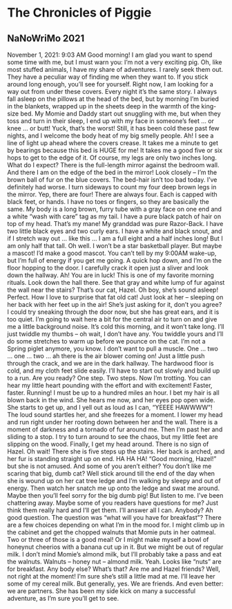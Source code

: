# The Chronicles of Piggie
## NaNoWriMo 2021

November 1, 2021: 9:03 AM
Good morning! I am glad you want to spend some time with me, but I must warn you: I’m not a very exciting pig. Oh, like most stuffed animals, I have my share of adventures. I rarely seek them out. They have a peculiar way of finding me when they want to. If you stick around long enough, you’ll see for yourself.
Right now, I am looking for a way out from under these covers. Every night it’s the same story. I always fall asleep on the pillows at the head of the bed, but by morning I’m buried in the blankets, wrapped up in the sheets deep in the warmth of the king-size bed. My Momie and Daddy start out snuggling with me, but when they toss and turn in their sleep, I end up with my face in someone’s feet … or knee … or butt! Yuck, that’s the worst! Still, it has been cold these past few nights, and I welcome the body heat of my big smelly people.
Ah! I see a line of light up ahead where the covers crease. It takes me a minute to get by bearings because this bed is HUGE for me! It takes me a good five or six hops to get to the edge of it. Of course, my legs are only two inches long. What do I expect?
There is the full-length mirror against the bedroom wall. And there I am on the edge of the bed in the mirror! Look closely – I’m the brown ball of fur on the blue covers.
The bed-hair isn’t too bad today. I’ve definitely had worse. I turn sideways to count my four deep brown legs in the mirror. Yep, there are four! There are always four. Each is capped with black feet, or hands. I have no toes or fingers, so they are basically the same.
My body is a long brown, furry tube with a gray face on one end and a white “wash with care” tag as my tail. I have a pure black patch of hair on top of my head. That’s my mane! My granddad was pure Razor-Back.
I have two little black eyes and two curly ears. I have a white and black snout, and if I stretch way out … like this … I am a full eight and a half inches long! But I am only half that tall. Oh well. I won’t be a star basketball player. But maybe a mascot! I’d make a good mascot. You can’t tell by my 9:00AM wake-up, but I’m full of energy if you get me going.
A quick hop down, and I’m on the floor hopping to the door. I carefully crack it open just a sliver and look down the hallway. Ah! You are in luck! This is one of my favorite morning rituals.
Look down the hall there. See that gray and white lump of fur against the wall near the stairs? That’s our cat, Hazel. Oh boy, she’s sound asleep! Perfect. How I love to surprise that fat old cat! Just look at her – sleeping on her back with her feet up in the air! She’s just asking for it, don’t you agree?
I could try sneaking through the door now, but she has great ears, and it is too quiet. I’m going to wait here a bit for the central air to turn on and give me a little background noise. It’s cold this morning, and it won’t take long. I’ll just twiddle my thumbs – oh wait, I don’t have any. You twiddle yours and I’ll do some stretches to warm up before we pounce on the cat. I’m not a Spring piglet anymore, you know. I don’t want to pull a muscle. One … two … one … two … ah there is the air blower coming on!
Just a little push through the crack, and we are in the dark hallway. The hardwood floor is cold, and my cloth feet slide easily. I’ll have to start out slowly and build up to a run. Are you ready?
One step. Two steps. Now I’m trotting. You can hear my little heart pounding with the effort and with excitement! Faster, faster. Running! I must be up to a hundred miles an hour. I bet my hair is all blown back in the wind.
She hears me now, and her eyes pop open wide. She starts to get up, and I yell out as loud as I can, “YEEEE HAWWWW”! The loud sound startles her, and she freezes for a moment. I lower my head and run right under her rooting down between her and the wall. There is a moment of darkness and a tornado of fur around me. Then I’m past her and sliding to a stop.
I try to turn around to see the chaos, but my little feet are slipping on the wood. Finally, I get my head around. There is no sign of Hazel. Oh wait! There she is five steps up the stairs. Her back is arched, and her fur is standing straight up on end. HA HA HA!
“Good morning, Hazel!” but she is not amused.
And some of you aren’t either? You don’t like me scaring that big, dumb cat? Well stick around till the end of the day when she is wound up on her cat tree ledge and I’m walking by sleepy and out of energy. Then watch her snatch me up onto the ledge and swat me around. Maybe then you’ll feel sorry for the big dumb pig!
But listen to me. I’ve been chattering away. Maybe some of you readers have questions for me? Just think them really hard and I’ll get them. I’ll answer all I can. Anybody?
Ah good question. The question was “what will you have for breakfast”?
There are a few choices depending on what I’m in the mood for. I might climb up in the cabinet and get the chopped walnuts that Momie puts in her oatmeal. Two or three of those is a good meal! Or I might make myself a bowl of honeynut cheerios with a banana cut up in it. But we might be out of regular milk. I don’t mind Momie’s almond milk, but I’ll probably take a pass and eat the walnuts. Walnuts – honey nut – almond milk. Yeah. Looks like “nuts” are for breakfast.
Any body else? What’s that? Are me and Hazel friends?
Well, not right at the moment! I’m sure she’s still a little mad at me. I’ll leave her some of my cereal milk. But generally, yes. We are friends. And even better: we are partners. She has been my side kick on many a successful adventure, as I’m sure you’ll get to see.


